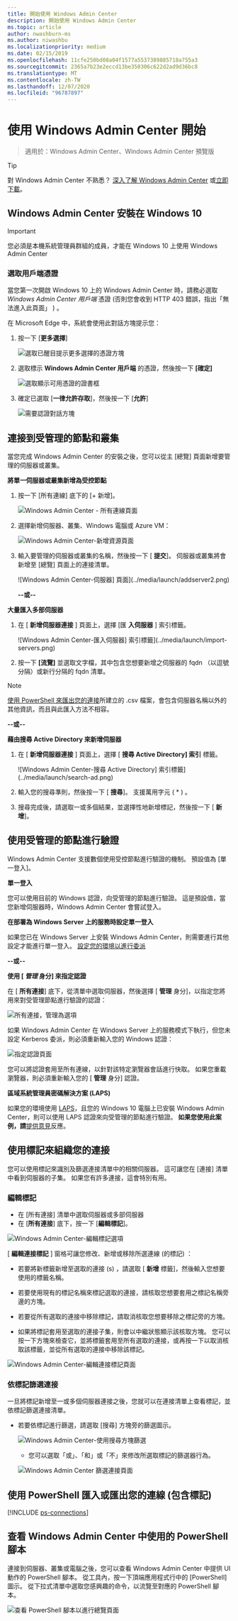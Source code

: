 ```yaml
---
title: 開始使用 Windows Admin Center
description: 開始使用 Windows Admin Center
ms.topic: article
author: nwashburn-ms
ms.author: niwashbu
ms.localizationpriority: medium
ms.date: 02/15/2019
ms.openlocfilehash: 11cfe250bd08a04f1577a5537389885718a755a3
ms.sourcegitcommit: 2365a7b23e2eccd13be350306c622d2ad9d36bc8
ms.translationtype: MT
ms.contentlocale: zh-TW
ms.lasthandoff: 12/07/2020
ms.locfileid: "96787897"
---
```

# <a name="get-started-with-windows-admin-center"></a>使用 Windows Admin Center 開始

>適用於：Windows Admin Center、Windows Admin Center 預覽版

> [!Tip]
> 對 Windows Admin Center 不熟悉？
> [深入了解 Windows Admin Center](../overview.md) 或[立即下載](../overview.md)。

## <a name="windows-admin-center-installed-on-windows-10"></a>Windows Admin Center 安裝在 Windows 10

> [!IMPORTANT]
> 您必須是本機系統管理員群組的成員，才能在 Windows 10 上使用 Windows Admin Center

### <a name="selecting-a-client-certificate"></a>選取用戶端憑證

當您第一次開啟 Windows 10 上的 Windows Admin Center 時，請務必選取 *Windows Admin Center 用戶端* 憑證 (否則您會收到 HTTP 403 錯誤，指出「無法進入此頁面」 ) 。

在 Microsoft Edge 中，系統會使用此對話方塊提示您：

1. 按一下 [**更多選擇**]

    ![選取已醒目提示更多選擇的憑證方塊](../media/launch-cert-1.png)

2. 選取標示 **Windows Admin Center 用戶端** 的憑證，然後按一下 **[確定]**

    ![選取顯示可用憑證的證書框](../media/launch-cert-2.png)

3. 確定已選取 [**一律允許存取**]，然後按一下 [**允許**]

    ![需要認證對話方塊](../media/launch-cert-3.png)

## <a name="connecting-to-managed-nodes-and-clusters"></a>連接到受管理的節點和叢集

當您完成 Windows Admin Center 的安裝之後，您可以從主 [總覽] 頁面新增要管理的伺服器或叢集。

 **將單一伺服器或叢集新增為受控節點**

1. 按一下 [所有連線] 底下的 [+ 新增]。

   ![Windows Admin Center - 所有連線頁面](../media/launch/addserver0.png)

2. 選擇新增伺服器、叢集、Windows 電腦或 Azure VM：

   ![Windows Admin Center-新增資源頁面](../media/launch/ChooseConnectionType.png)

3. 輸入要管理的伺服器或叢集的名稱，然後按一下 [ **提交**]。 伺服器或叢集將會新增至 [總覽] 頁面上的連接清單。

   ![Windows Admin Center-伺服器] 頁面](../media/launch/addserver2.png)

   **--或--**

**大量匯入多部伺服器**

 1. 在 [ **新增伺服器連接** ] 頁面上，選擇 [匯 **入伺服器** ] 索引標籤。

    ![Windows Admin Center-匯入伺服器] 索引標籤](../media/launch/import-servers.png)

 2. 按一下 **[流覽]** 並選取文字檔，其中包含您想要新增之伺服器的 fqdn （以逗號分隔）或新行分隔的 fqdn 清單。

> [!Note]
> [使用 PowerShell 來匯出您的連接](#use-powershell-to-import-or-export-your-connections-with-tags)所建立的 .csv 檔案，會包含伺服器名稱以外的其他資訊，而且與此匯入方法不相容。

  **--或--**

**藉由搜尋 Active Directory 來新增伺服器**

 1. 在 [ **新增伺服器連接** ] 頁面上，選擇 [ **搜尋 Active Directory] 索引** 標籤。

    ![Windows Admin Center-搜尋 Active Directory] 索引標籤](../media/launch/search-ad.png)

 2. 輸入您的搜尋準則，然後按一下 [ **搜尋**]。 支援萬用字元 ( * ) 。

 3. 搜尋完成後，請選取一或多個結果，並選擇性地新增標記，然後按一下 [ **新增**]。

## <a name="authenticate-with-the-managed-node"></a>使用受管理的節點進行驗證 ##

Windows Admin Center 支援數個使用受控節點進行驗證的機制。 預設值為 [單一登入]。

**單一登入**

您可以使用目前的 Windows 認證，向受管理的節點進行驗證。 這是預設值，當您新增伺服器時，Windows Admin Center 會嘗試登入。

**在部署為 Windows Server 上的服務時設定單一登入**

如果您已在 Windows Server 上安裝 Windows Admin Center，則需要進行其他設定才能進行單一登入。  [設定您的環境以進行委派](../configure/user-access-control.md)

**--或--**

**使用 [ *管理* 身分] 來指定認證**

在 [ **所有連接**] 底下，從清單中選取伺服器，然後選擇 [ **管理** 身分]，以指定您將用來對受管理節點進行驗證的認證：

![所有連接，管理為選項](../media/launch-use-6.png)

如果 Windows Admin Center 在 Windows Server 上的服務模式下執行，但您未設定 Kerberos 委派，則必須重新輸入您的 Windows 認證：

![指定認證頁面](../media/launch-use-7.png)

您可以將認證套用至所有連線，以針對該特定瀏覽器會話進行快取。 如果您重載瀏覽器，則必須重新輸入您的 [ **管理** 身分] 認證。

**區域系統管理員密碼解決方案 (LAPS)**

如果您的環境使用 [LAPS](/previous-versions/mt227395(v=msdn.10))，且您的 Windows 10 電腦上已安裝 Windows Admin Center，則可以使用 LAPS 認證來向受管理的節點進行驗證。 **如果您使用此案例，請**[提供意見](https://aka.ms/WACFeedback)反應。

## <a name="using-tags-to-organize-your-connections"></a>使用標記來組織您的連接

您可以使用標記來識別及篩選連接清單中的相關伺服器。  這可讓您在 [連接] 清單中看到伺服器的子集。  如果您有許多連接，這會特別有用。

### <a name="edit-tags"></a>編輯標記

* 在 [所有連接] 清單中選取伺服器或多部伺服器
* 在 [**所有連接**] 底下，按一下 [**編輯標記**]。

![Windows Admin Center-編輯標記選項](../media/launch/tags-5.png)

[ **編輯連接標記** ] 窗格可讓您修改、新增或移除所選連線 (的標記) ：

* 若要將新標籤新增至選取的連接 (s) ，請選取 [ **新增** 標籤]，然後輸入您想要使用的標籤名稱。

* 若要使用現有的標記名稱來標記選取的連接，請核取您想要套用之標記名稱旁邊的方塊。

* 若要從所有選取的連接中移除標記，請取消核取您想要移除之標記旁的方塊。

* 如果將標記套用至選取的連接子集，則會以中繼狀態顯示該核取方塊。 您可以按一下方塊來檢查它，並將標籤套用至所有選取的連接，或再按一下以取消核取該標籤，並從所有選取的連接中移除該標記。

![Windows Admin Center-編輯連接標記頁面](../media/launch/tags-6.png)

### <a name="filter-connections-by-tag"></a>依標記篩選連接

一旦將標記新增至一或多個伺服器連接之後，您就可以在連接清單上查看標記，並依標記篩選連接清單。

* 若要依標記進行篩選，請選取 [搜尋] 方塊旁的篩選圖示。

   ![Windows Admin Center-使用搜尋方塊篩選](../media/launch/tags-7.png)

   * 您可以選取「或」、「和」或「不」來修改所選取標記的篩選器行為。

   ![Windows Admin Center 篩選連接頁面](../media/launch/tags-8.png)

## <a name="use-powershell-to-import-or-export-your-connections-with-tags"></a>使用 PowerShell 匯入或匯出您的連線 (包含標記)

[!INCLUDE [ps-connections](../includes/ps-connections.md)]

## <a name="view-powershell-scripts-used-in-windows-admin-center"></a>查看 Windows Admin Center 中使用的 PowerShell 腳本

連接到伺服器、叢集或電腦之後，您可以查看 Windows Admin Center 中提供 UI 動作的 PowerShell 腳本。 從工具內，按一下頂端應用程式行中的 [PowerShell] 圖示。 從下拉式清單中選取您感興趣的命令，以流覽至對應的 PowerShell 腳本。

![查看 PowerShell 腳本以進行總覽頁面](../media/launch/showscript.png)